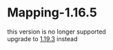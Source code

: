 # Mapping-1.16.5
this version is no longer supported<br>
upgrade to [1.19.3](https://github.com/NonSwag/Mapping-1.19.3) instead
